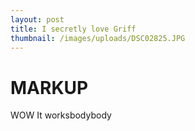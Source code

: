 ```yaml
---
layout: post
title: I secretly love Griff
thumbnail: /images/uploads/DSC02825.JPG
---
```

# MARKUP

WOW It worksbodybody

